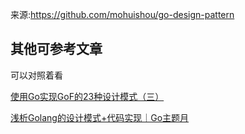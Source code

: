 来源:https://github.com/mohuishou/go-design-pattern


##  其他可参考文章
可以对照着看

[使用Go实现GoF的23种设计模式（三）](https://juejin.cn/post/6869374356565753869)

[浅析Golang的设计模式+代码实现｜Go主题月](https://juejin.cn/post/6940535745983545380?utm_source=gold_browser_extension)